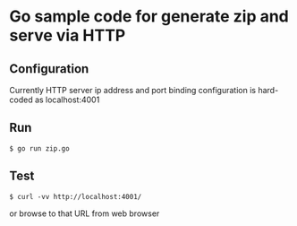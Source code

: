 # Go sample code for generate zip and serve via HTTP
## Configuration
Currently HTTP server ip address and port binding configuration is hard-coded as localhost:4001
## Run
```
$ go run zip.go
```
## Test
```
$ curl -vv http://localhost:4001/
```
or browse to that URL from web browser